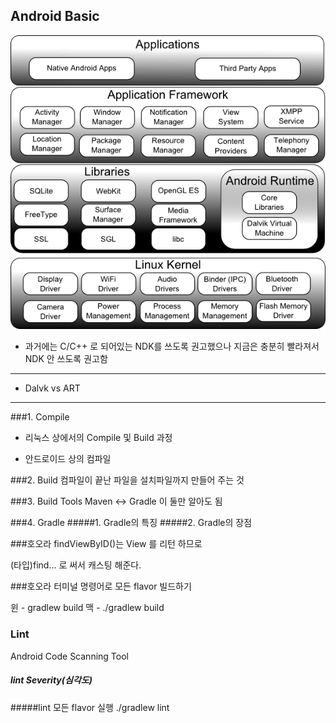 ## Android Basic

![and_archi](https://github.com/Ekutz/Fast_Campus_JS/blob/master/170123/imgs/Android_architecture.png?raw=true)
- 과거에는 C/C++ 로 되어있는 NDK를 쓰도록 권고했으나 지금은 충분히 빨라져서 NDK 안 쓰도록 권고함

---
- Dalvk vs ART

---
###1. Compile
- 리눅스 상에서의 Compile 및 Build 과정

- 안드로이드 상의 컴파일

###2. Build
컴파일이 끝난 파일을 설치파일까지 만들어 주는 것

###3. Build Tools
Maven <-> Gradle
이 둘만 알아도 됨

###4. Gradle
#####1. Gradle의 특징
#####2. Gradle의 장점



###호오라
findViewByID()는 View 를 리턴 하므로

(타입)find... 로 써서 캐스팅 해준다.


###호오라
터미널 명령어로 모든 flavor 빌드하기

윈 - gradlew build
맥 - ./gradlew build

### Lint
Android Code Scanning Tool


##### lint Severity(심각도)

#####lint 모든 flavor 실행
./gradlew lint

